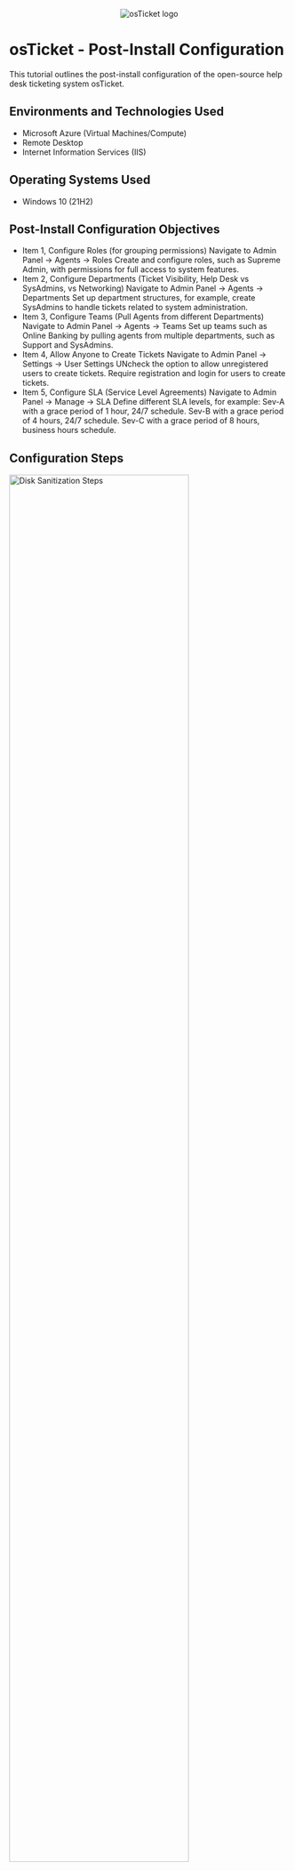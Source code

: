 <p align="center">
<img src="https://i.imgur.com/Clzj7Xs.png" alt="osTicket logo"/>
</p>

<h1>osTicket - Post-Install Configuration</h1>
This tutorial outlines the post-install configuration of the open-source help desk ticketing system osTicket.<br />






<h2>Environments and Technologies Used</h2>

- Microsoft Azure (Virtual Machines/Compute)
- Remote Desktop
- Internet Information Services (IIS)

<h2>Operating Systems Used </h2>

- Windows 10</b> (21H2)

<h2>Post-Install Configuration Objectives</h2>

- Item 1, Configure Roles (for grouping permissions)
Navigate to Admin Panel -> Agents -> Roles
Create and configure roles, such as Supreme Admin, with permissions for full access to system features. 
- Item 2, Configure Departments (Ticket Visibility, Help Desk vs SysAdmins, vs Networking)
Navigate to Admin Panel -> Agents -> Departments
Set up department structures, for example, create SysAdmins to handle tickets related to system administration.
- Item 3, Configure Teams (Pull Agents from different Departments)
Navigate to Admin Panel -> Agents -> Teams
Set up teams such as Online Banking by pulling agents from multiple departments, such as Support and SysAdmins.
- Item 4, Allow Anyone to Create Tickets
Navigate to Admin Panel -> Settings -> User Settings
UNcheck the option to allow unregistered users to create tickets. Require registration and login for users to create tickets.
- Item 5, Configure SLA (Service Level Agreements)
Navigate to Admin Panel -> Manage -> SLA
Define different SLA levels, for example:
Sev-A with a grace period of 1 hour, 24/7 schedule.
Sev-B with a grace period of 4 hours, 24/7 schedule.
Sev-C with a grace period of 8 hours, business hours schedule.

<h2>Configuration Steps</h2>

<p>
<img src="https://i.imgur.com/DJmEXEB.png" height="80%" width="80%" alt="Disk Sanitization Steps"/>
</p>
<p>
Lorem ipsum dolor sit amet, consectetur adipiscing elit, sed do eiusmod tempor incididunt ut labore et dolore magna aliqua. Ut enim ad minim veniam, quis nostrud exercitation ullamco laboris nisi ut aliquip ex ea commodo consequat. Duis aute irure dolor in reprehenderit in voluptate velit esse cillum dolore eu fugiat nulla pariatur.
</p>
<br />

<p>
<img src="https://i.imgur.com/DJmEXEB.png" height="80%" width="80%" alt="Disk Sanitization Steps"/>
</p>
<p>
Lorem ipsum dolor sit amet, consectetur adipiscing elit, sed do eiusmod tempor incididunt ut labore et dolore magna aliqua. Ut enim ad minim veniam, quis nostrud exercitation ullamco laboris nisi ut aliquip ex ea commodo consequat. Duis aute irure dolor in reprehenderit in voluptate velit esse cillum dolore eu fugiat nulla pariatur.
</p>
<br />

<p>
<img src="https://i.imgur.com/DJmEXEB.png" height="80%" width="80%" alt="Disk Sanitization Steps"/>
</p>
<p>
Lorem ipsum dolor sit amet, consectetur adipiscing elit, sed do eiusmod tempor incididunt ut labore et dolore magna aliqua. Ut enim ad minim veniam, quis nostrud exercitation ullamco laboris nisi ut aliquip ex ea commodo consequat. Duis aute irure dolor in reprehenderit in voluptate velit esse cillum dolore eu fugiat nulla pariatur.
</p>
<br />
